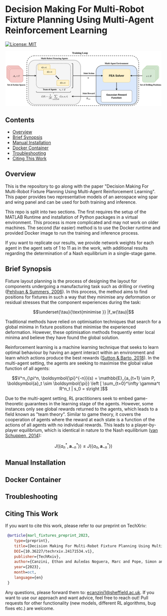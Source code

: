 # Decision Making For Multi-Robot Fixture Planning Using Multi-Agent Reinforcement Learning

[![License: MIT](https://img.shields.io/badge/License-MIT-yellow.svg)](https://opensource.org/licenses/MIT)

<p align="center">
  <img src="assets/mafp_architecture.png" width="700">
</p>

## Contents

- [Overview](#1)
- [Brief Synopsis](#2)
- [Manual Installation](#3)
- [Docker Container](#4)
- [Troubleshooting](#5)
- [Citing This Work](#6)

<a id='1'></a>

## Overview

This is the repository to go along with the paper "Decision Making For Multi-Robot Fixture Planning Using Multi-Agent Reinforcement Learning". This paper provides two representative models of an aerospace wing spar and wing panel and can be used for both training and inference.

This repo is split into two sections. The first requires the setup of the MATLAB Runtime and installation of Python packages in a virtual environment. This process is more complicated and may not work on older machines. The second (far easier) method is to use the Docker runtime and provided Docker image to run the training and inference process.

If you want to replicate our results, we provide network weights for each agent in the agent sets of 1 to 11 as in the work, with additional results regarding the determination of a Nash equilibrium in a single-stage game.

<a id='2'></a>

## Brief Synopsis

Fixture layout planning is the process of designing the layout for components undergoing a manufacturing task such as drilling or riveting ([Pehlivan & Summers, 2006](https://www.tandfonline.com/doi/abs/10.1080/00207540600865386)). In this process, the method aims to find positions for fixtures in such a way that they minimise any deformation or residual stresses that the component experiences during the task:

```math
\underset{\tau}{\text{minimise }} |f_w(\tau)|
```

Traditional methods have relied on optimisation techniques that search for a global minima in fixture positions that minimise the experienced deformation. However, these optimisation methods frequently enter local minima and believe they have found the global solution.

Reinforcement learning is a machine learning technique that seeks to learn optimal behaviour by having an agent interact within an environment and learn which actions produce the best rewards ([Sutton & Barto, 2018](http://incompleteideas.net/book/the-book-2nd.html)). In the multi-agent setting, the agents are seeking to maximise the global value function of all agents:

```math
V^n_{\pi^n, \boldsymbol{\pi}^{-n}}(s) = \mathbb{E}_{a_{t+1} \sim P, \boldsymbol{a}_t \sim \boldsymbol{\pi}} \left [ \sum_{t=0}^\infty \gamma^t R^n_t | s_0 = s\right ]
```

Due to the multi-agent setting, RL practitioners seek to embed game-theoretic guarantees in the learning stage of the agents. However, some instances only see global rewards returned to the agents, which leads to a field known as "team theory". Similar to game theory, it covers the cooperation of agents where the reward at each state is a function of the actions of all agents with no individual rewards. This leads to a player-by-player equilibrium, which is identical in nature to the Nash equilibrium ([van Schuppen, 2014](https://link.springer.com/chapter/10.1007/978-3-319-10407-2_18)):

```math
J(\{a^*_n, \boldsymbol{a}^*_{-n}\}) \leq J(\{a_n, \boldsymbol{a}^*_{-n}\})
```



<a id='3'></a>

## Manual Installation

<a id='4'></a>

## Docker Container

<a id='5'></a>

## Troubleshooting

<a id='6'></a>

## Citing This Work

If you want to cite this work, please refer to our preprint on TechXriv:

```bibtex
 @article{marl_fixtures_preprint_2023, 
    type={preprint}, 
    title={Decision Making For Multi-Robot Fixture Planning Using Multi Agent Reinforcement Learning}, 
    DOI={10.36227/techrxiv.24171534.v1}, 
    publisher={TechRxiv}, 
    author={Canzini, Ethan and Auledas Noguera, Marc and Pope, Simon and Tiwari, Ashutosh}, 
    year={2023}, 
    month=oct, 
    language={en} 
 }
```

Any questions, please forward them to: <ecanzini1@sheffield.ac.uk>. If you want to use our approach and want advice, feel free to reach out! Pull requests for other functionality (new models, different RL algorithms, bug fixes etc.) are welcome.
